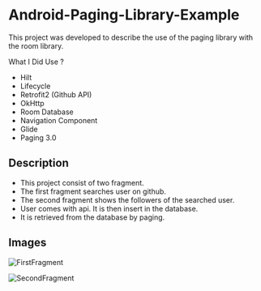 # Android-Paging-Library-Example

This project was developed to describe the use of the paging library with the room library.

What I Did Use ? 

- Hilt
- Lifecycle
- Retrofit2 (Github API)
- OkHttp
- Room Database
- Navigation Component
- Glide
- Paging 3.0


## Description 

- This project consist of two fragment. 
- The first fragment searches user on github. 
- The second fragment shows the followers of the searched user.
- User comes with api. It is then insert in the database.
- It is retrieved from the database by paging.

## Images

![FirstFragment](https://user-images.githubusercontent.com/79871380/131877443-ad0db783-ebc8-435e-a78a-07fb0387270e.png)

![SecondFragment](https://user-images.githubusercontent.com/79871380/131877427-00136536-1930-4e6f-acdb-ed99b9b3f98d.png)
